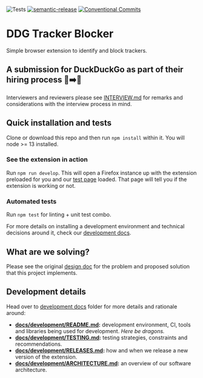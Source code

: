 ![Tests](https://github.com/lfilho/ddg-test-project/workflows/Tests/badge.svg)
[![semantic-release](https://img.shields.io/badge/%20%20%F0%9F%93%A6%F0%9F%9A%80-semantic--release-e10079.svg)](https://github.com/semantic-release/semantic-release)
[![Conventional Commits](https://img.shields.io/badge/Conventional%20Commits-1.0.0-yellow.svg)](https://conventionalcommits.org)

# DDG Tracker Blocker

Simple browser extension to identify and block trackers.

## A submission for DuckDuckGo as part of their hiring process 🐣➡️🦆

Interviewers and reviewers please see [INTERVIEW.md](/docs/INTERVIEW.md) for remarks and considerations with the interview process in mind.

## Quick installation and tests

Clone or download this repo and then run `npm install` within it. You will node >= 13 installed.

### See the extension in action

Run `npm run develop`. This will open a Firefox instance up with the extension preloaded for you and our [test page](/__tests__/shared/test_page.html) loaded. That page will tell you if the extension is working or not.

### Automated tests

Run `npm test` for linting + unit test combo.

For more details on installing a development environment and technical decisions around it, check our [development docs](/docs/development/).

## What are we solving?

Please see the original [design doc](/docs/design/) for the problem and proposed solution that this project implements.

## Development details

Head over to [development docs](/docs/development/) folder for more details and rationale around:

- **[docs/development/README.md](/docs/development/):** development environment, CI, tools and libraries being used for development. _Here be dragons._
- **[docs/development/TESTING.md](/docs/development/TESTING.md):** testing strategies, constraints and recommendations.
- **[docs/development/RELEASES.md](/docs/development/RELEASES.md):** how and when we release a new version of the extension.
- **[docs/development/ARCHITECTURE.md](/docs/development/ARCHITECTURE.md):** an overview of our software architecture.
